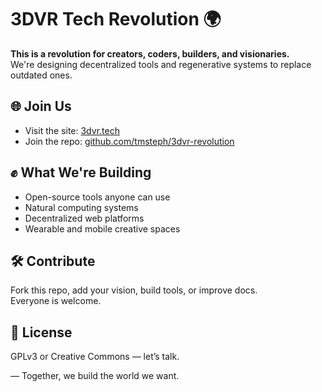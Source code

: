 # 3DVR Tech Revolution 🌍

**This is a revolution for creators, coders, builders, and visionaries.**  
We're designing decentralized tools and regenerative systems to replace outdated ones.

## 🌐 Join Us

- Visit the site: [3dvr.tech](https://3dvr.tech)
- Join the repo: [github.com/tmsteph/3dvr-revolution](https://github.com/tmsteph/3dvr-revolution)

## ✊ What We're Building
- Open-source tools anyone can use
- Natural computing systems
- Decentralized web platforms
- Wearable and mobile creative spaces

## 🛠 Contribute
Fork this repo, add your vision, build tools, or improve docs.  
Everyone is welcome.

## 📜 License
GPLv3 or Creative Commons — let’s talk.

—
Together, we build the world we want.
